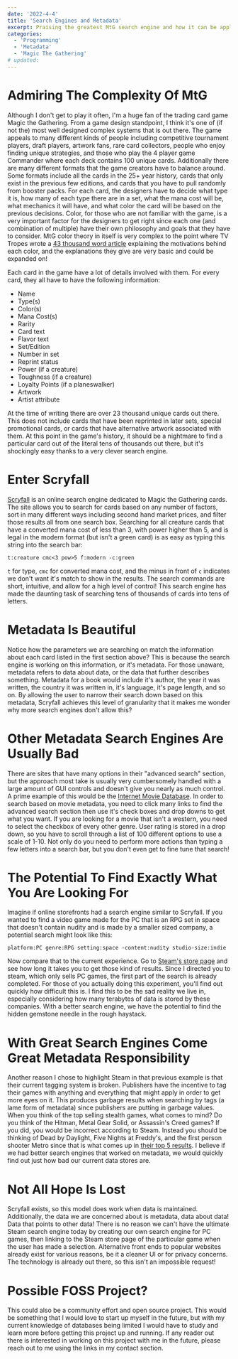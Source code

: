 ```yaml
---
date: '2022-4-4'
title: 'Search Engines and Metadata'
excerpt: Praising the greatest MtG search engine and how it can be applied to more topics.
categories:
  - 'Programming'
  - 'Metadata'
  - 'Magic The Gathering'
# updated: 
---
```


# Admiring The Complexity Of MtG

Although I don't get to play it often, I'm a huge fan of the trading card game Magic the Gathering.  From a game design standpoint, I think it's one of (if not the) most well designed complex systems that is out there.  The game appeals to many different kinds of people including competitive tournament players, draft players, artwork fans, rare card collectors, people who enjoy finding unique strategies, and those who play the 4 player game Commander where each deck contains 100 unique cards.  Additionally there are many different formats that the game creators have to balance around.  Some formats include all the cards in the 25+ year history, cards that only exist in the previous few editions, and cards that you have to pull randomly from booster packs.  For each card, the designers have to decide what type it is, how many of each type there are in a set, what the mana cost will be, what mechanics it will have, and what color the card will be based on the previous decisions.  Color, for those who are not familiar with the game, is a very important factor for the designers to get right since each one (and combination of multiple) have their own philosophy and goals that they have to consider.  MtG color theory in itself is very complex to the point where TV Tropes wrote a [43 thousand word article](https://tvtropes.org/pmwiki/pmwiki.php/Analysis/MagicTheGathering) explaining the motivations behind each color, and the explanations they give are very basic and could be expanded on!  

Each card in the game have a lot of details involved with them.  For every card, they all have to have the following information: 
- Name
- Type(s)
- Color(s)
- Mana Cost(s)
- Rarity
- Card text
- Flavor text
- Set/Edition
- Number in set
- Reprint status
- Power (if a creature)
- Toughness (if a creature)
- Loyalty Points (if a planeswalker)
- Artwork
- Artist attribute

At the time of writing there are over 23 thousand unique cards out there.  This does not include cards that have been reprinted in later sets, special promotional cards, or cards that have alternative artwork associated with them.  At this point in the game's history, it should be a nightmare to find a particular card out of the literal tens of thousands out there, but it's shockingly easy thanks to a very clever search engine.

# Enter Scryfall

[Scryfall](https://scryfall.com/) is an online search engine dedicated to Magic the Gathering cards.  The site allows you to search for cards based on any number of factors, sort in many different ways including second hand market prices, and filter those results all from one search box.  Searching for all creature cards that have a converted mana cost of less than 3, with power higher than 5, and is legal in the modern format (but isn't a green card) is as easy as typing this string into the search bar: 

```
t:creature cmc<3 pow>5 f:modern -c:green
```

`t` for type, `cmc` for converted mana cost, and the minus in front of `c` indicates we don't want it's match to show in the results.  The search commands are short, intuitive, and allow for a high level of control!  This search engine has made the daunting task of searching tens of thousands of cards into tens of letters.  

# Metadata Is Beautiful

Notice how the parameters we are searching on match the information about each card listed in the first section above?  This is because the search engine is working on this information, or it's metadata.  For those unaware, metadata refers to data about data, or the data that further describes something.  Metadata for a book would include it's author, the year it was written, the country it was written in, it's language, it's page length, and so on.  By allowing the user to narrow their search down based on this metadata, Scryfall achieves this level of granularity that it makes me wonder why more search engines don't allow this?  

# Other Metadata Search Engines Are Usually Bad

There are sites that have many options in their "advanced search" section, but the approach most take is usually very cumbersomely handled with a large amount of GUI controls and doesn't give you nearly as much control.  A prime example of this would be the [Internet Movie Database](https://www.imdb.com/search/title/).  In order to search based on movie metadata, you need to click many links to find the advanced search section then use it's check boxes and drop downs to get what you want.  If you are looking for a movie that isn't a western, you need to select the checkbox of every other genre.  User rating is stored in a drop down, so you have to scroll through a list of 100 different options to use a scale of 1-10.  Not only do you need to perform more actions than typing a few letters into a search bar, but you don't even get to fine tune that search!  

# The Potential To Find Exactly What You Are Looking For

Imagine if online storefronts had a search engine similar to Scryfall.  If you wanted to find a video game made for the PC that is an RPG set in space that doesn't contain nudity and is made by a smaller sized company, a potential search might look like this:

```
platform:PC genre:RPG setting:space -content:nudity studio-size:indie
```

Now compare that to the current experience.  Go to [Steam's store page](https://store.steampowered.com/) and see how long it takes you to get those kind of results.  Since I directed you to steam, which only sells PC games, the first part of the search is already completed.  For those of you actually doing this experiment, you'll find out quickly how difficult this is.  I find this to be the sad reality we live in, especially considering how many terabytes of data is stored by these companies.  With a better search engine, we have the potential to find the hidden gemstone needle in the rough haystack.

# With Great Search Engines Come Great Metadata Responsibility

Another reason I chose to highlight Steam in that previous example is that their current tagging system is broken.  Publishers have the incentive to tag their games with anything and everything that might apply in order to get more eyes on it.  This produces garbage results when searching by tags (a lame form of metadata) since publishers are putting in garbage values.  When you think of the top selling stealth games, what comes to mind?  Do you think of the Hitman, Metal Gear Solid, or Assassin's Creed games?  If you did, you would be incorrect according to Steam.  Instead you should be thinking of Dead by Daylight, Five Nights at Freddy's, and the first person shooter Metro since that is what comes up in [their top 5 results](https://store.steampowered.com/tags/en/Stealth/#p=0&tab=TopSellers).  I believe if we had better search engines that worked on metadata, we would quickly find out just how bad our current data stores are.  

# Not All Hope Is Lost

Scryfall exists, so this model does work when data is maintained.  Additionally, the data we are concerned about is metadata, data about data!  Data that points to other data!  There is no reason we can't have the ultimate Steam search engine today by creating our own search engine for PC games, then linking to the Steam store page of the particular game when the user has made a selection.  Alternative front ends to popular websites already exist for various reasons, be it a cleaner UI or for privacy concerns.  The technology is already out there, so this isn't an impossible request!  

# Possible FOSS Project? 

This could also be a community effort and open source project.  This would be something that I would love to start up myself in the future, but with my current knowledge of databases being limited I would have to study and learn more before getting this project up and running.  If any reader out there is interested in working on this project with me in the future, please reach out to me using the links in my contact section.  